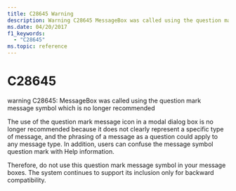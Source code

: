 ```yaml
---
title: C28645 Warning
description: Warning C28645 MessageBox was called using the question mark message symbol which is no longer recommended.
ms.date: 04/20/2017
f1_keywords: 
  - "C28645"
ms.topic: reference
---
```


# C28645


warning C28645: MessageBox was called using the question mark message symbol which is no longer recommended

The use of the question mark message icon in a modal dialog box is no longer recommended because it does not clearly represent a specific type of message, and the phrasing of a message as a question could apply to any message type. In addition, users can confuse the message symbol question mark with Help information.

Therefore, do not use this question mark message symbol in your message boxes. The system continues to support its inclusion only for backward compatibility.


